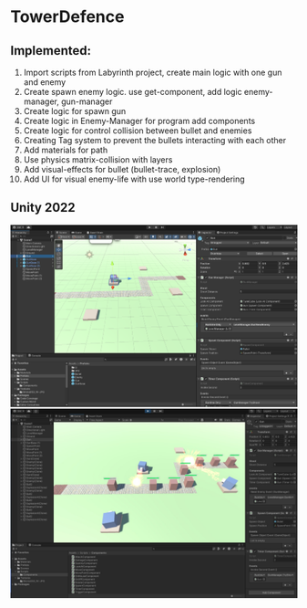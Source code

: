 # TowerDefence

## Implemented:
1) Import scripts from Labyrinth project, create main logic with one gun and enemy
2) Create spawn enemy logic. use get-component, add logic enemy-manager, gun-manager
3) Create logic for spawn gun
4) Create logic in Enemy-Manager for program add components
5) Create logic for control collision between bullet and enemies
6) Creating Tag system to prevent the bullets interacting with each other
7) Add materials for path
8) Use physics matrix-collision with layers
9) Add visual-effects for bullet (bullet-trace, explosion)
10) Add UI for visual enemy-life with use world type-rendering

## Unity 2022

![TowerDefence](screenshot0.png)
![TowerDefence](screenshot1.jpg)